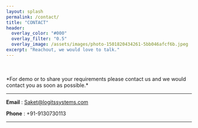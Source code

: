 ```yaml
---
layout: splash
permalink: /contact/
title: "CONTACT"
header:
  overlay_color: "#000"
  overlay_filter: "0.5"
  overlay_image: /assets/images/photo-1501820434261-5bb046afcf6b.jpeg
excerpt: "Reachout, we would love to talk."
---
```


<br/>
<br/>
*For demo or to share your requirements please contact us and we would contact you as soon as possible.* 

---

**Email** : [Saket@logitssystems.com](saket@logitssystems.com)

**Phone** : +91-9130730113

---
